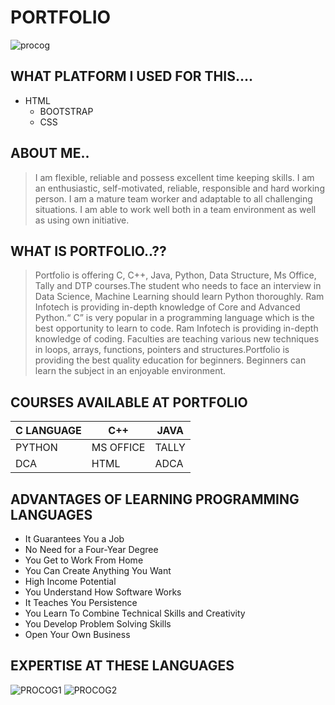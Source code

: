 # PORTFOLIO
![procog](https://user-images.githubusercontent.com/75219583/101350895-ca590600-38b5-11eb-8c7d-17276b41de95.png)

## WHAT PLATFORM I USED FOR THIS....
- HTML
  - BOOTSTRAP
  - CSS
  
## ABOUT ME..
>I am flexible, reliable and possess excellent time keeping skills. I am an enthusiastic, self-motivated, reliable, responsible and hard working person. I am a mature team worker and adaptable to all challenging situations. I am able to work well both in a team environment as well as using own initiative.

## WHAT IS PORTFOLIO..??
>Portfolio is offering C, C++, Java, Python, Data Structure, Ms Office, Tally and DTP courses.The student who needs to face an interview in Data Science, Machine Learning should learn Python thoroughly. Ram Infotech is providing in-depth knowledge of Core and Advanced Python.“ C” is very popular in a programming language which is the best opportunity to learn to code. Ram Infotech is providing in-depth knowledge of coding. Faculties are teaching various new techniques in loops, arrays, functions, pointers and structures.Portfolio is providing the best quality education for beginners. Beginners can learn the subject in an enjoyable environment.

## COURSES AVAILABLE AT PORTFOLIO
|C LANGUAGE|C++|JAVA|
|---|---|---|
|PYTHON|MS OFFICE|TALLY|
|DCA|HTML|ADCA|

## ADVANTAGES OF LEARNING PROGRAMMING LANGUAGES
- It Guarantees You a Job
- No Need for a Four-Year Degree
- You Get to Work From Home
- You Can Create Anything You Want
- High Income Potential
- You Understand How Software Works
- It Teaches You Persistence
- You Learn To Combine Technical Skills and Creativity
- You Develop Problem Solving Skills
- Open Your Own Business

## EXPERTISE AT THESE LANGUAGES
![PROCOG1](https://user-images.githubusercontent.com/75219583/101353374-7bad6b00-38b9-11eb-939e-5850c1a3a5e3.jpeg)
![PROCOG2](https://user-images.githubusercontent.com/75219583/101353666-f7a7b300-38b9-11eb-9458-6cec6a8363d4.jpeg)



